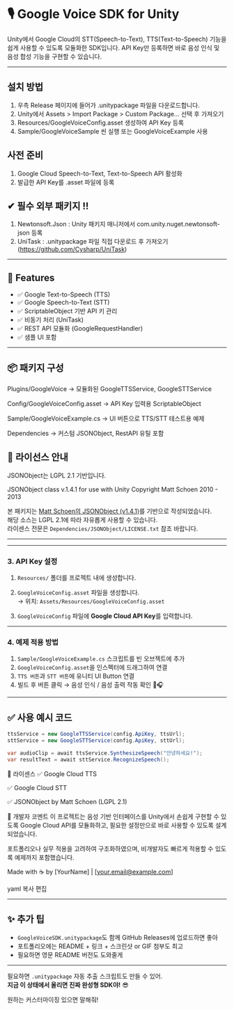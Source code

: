 # 🎙 Google Voice SDK for Unity

Unity에서 Google Cloud의 STT(Speech-to-Text), TTS(Text-to-Speech) 기능을 쉽게 사용할 수 있도록 모듈화한 SDK입니다.
API Key만 등록하면 바로 음성 인식 및 음성 합성 기능을 구현할 수 있습니다.

---

## 설치 방법
1. 우측 Release 페이지에 들어가 .unitypackage 파일을 다운로드합니다.
2. Unity에서 Assets > Import Package > Custom Package... 선택 후 가져오기
3. Resources/GoogleVoiceConfig.asset 생성하여 API Key 등록
4. Sample/GoogleVoiceSample 씬 실행 또는 GoogleVoiceExample 사용

## 사전 준비
1. Google Cloud Speech-to-Text, Text-to-Speech API 활성화
2. 발급한 API Key를 .asset 파일에 등록

## ✔ 필수 외부 패키지 !! 
1. Newtonsoft.Json	: Unity 패키지 매니저에서 com.unity.nuget.newtonsoft-json 등록
2. UniTask	: .unitypackage 파일 직접 다운로드 후 가져오기 (https://github.com/Cysharp/UniTask)


---

## 🚀 Features

- ✅ Google Text-to-Speech (TTS)
- ✅ Google Speech-to-Text (STT)
- ✅ ScriptableObject 기반 API 키 관리
- ✅ 비동기 처리 (UniTask)
- ✅ REST API 모듈화 (GoogleRequestHandler)
- ✅ 샘플 UI 포함

---

## 📦 패키지 구성

Plugins/GoogleVoice
→ 모듈화된 GoogleTTSService, GoogleSTTService

Config/GoogleVoiceConfig.asset
→ API Key 입력용 ScriptableObject

Sample/GoogleVoiceExample.cs
→ UI 버튼으로 TTS/STT 테스트용 예제

Dependencies
→ 커스텀 JSONObject, RestAPI 유틸 포함

## 📜 라이선스 안내
JSONObject는 LGPL 2.1 기반입니다.

JSONObject class v.1.4.1 for use with Unity
Copyright Matt Schoen 2010 - 2013

본 패키지는 [Matt Schoen의 JSONObject (v1.4.1)](http://www.opensource.org/licenses/lgpl-2.1.php)를 기반으로 작성되었습니다.  
해당 소스는 LGPL 2.1에 따라 자유롭게 사용할 수 있습니다.  
라이센스 전문은 `Dependencies/JSONObject/LICENSE.txt` 참조 바랍니다.

---

---

### 3. API Key 설정

1. `Resources/` 폴더를 프로젝트 내에 생성합니다.
2. `GoogleVoiceConfig.asset` 파일을 생성합니다.  
   → 위치: `Assets/Resources/GoogleVoiceConfig.asset`

3. `GoogleVoiceConfig` 파일에 **Google Cloud API Key**를 입력합니다.

---

### 4. 예제 적용 방법

1. `Sample/GoogleVoiceExample.cs` 스크립트를 빈 오브젝트에 추가
2. `GoogleVoiceConfig.asset`을 인스펙터에 드래그하여 연결
3. `TTS 버튼`과 `STT 버튼`에 유니티 UI Button 연결
4. 빌드 후 버튼 클릭 → 음성 인식 / 음성 출력 작동 확인 🎤🎧

---

## ✅ 사용 예시 코드

```csharp
ttsService = new GoogleTTSService(config.ApiKey, ttsUrl);
sttService = new GoogleSTTService(config.ApiKey, sttUrl);

var audioClip = await ttsService.SynthesizeSpeech("안녕하세요!");
var resultText = await sttService.RecognizeSpeech();
```

📄 라이센스
✅ Google Cloud TTS

✅ Google Cloud STT

✅ JSONObject by Matt Schoen (LGPL 2.1)

🙌 개발자 코멘트
이 프로젝트는 음성 기반 인터페이스를 Unity에서 손쉽게 구현할 수 있도록
Google Cloud API를 모듈화하고, 필요한 설정만으로 바로 사용할 수 있도록 설계되었습니다.

포트폴리오나 실무 적용을 고려하여 구조화하였으며,
비개발자도 빠르게 적용할 수 있도록 예제까지 포함했습니다.

Made with ☕ by [YourName] | [your.email@example.com]

yaml
복사
편집

---

## ✨ 추가 팁

- `GoogleVoiceSDK.unitypackage`도 함께 GitHub Releases에 업로드하면 좋아
- 포트폴리오에는 README + 링크 + 스크린샷 or GIF 첨부도 최고
- 필요하면 영문 README 버전도 도와줄게

---

필요하면 `.unitypackage` 자동 추출 스크립트도 만들 수 있어.  
**지금 이 상태에서 올리면 진짜 완성형 SDK야!** 😎

원하는 커스터마이징 있으면 말해줘!
